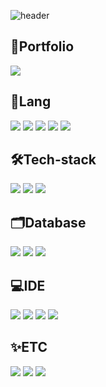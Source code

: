 
![header](https://capsule-render.vercel.app/api?type=Waving&color=0:0072FF,100:001F45&height=300&section=header&text=🐳JUNIVERSE🐳%20&fontSize=80&animation=fadeIn&fontColor=f1f1f1)
<!--
**bjiyoon/bjiyoon** is a ✨ _special_ ✨ repository because its `README.md` (this file) appears on your GitHub profile.

Here are some ideas to get you started:

- 🔭 I’m currently working on ...
- 🌱 I’m currently learning ...
- 👯 I’m looking to collaborate on ...
- 🤔 I’m looking for help with ...
- 💬 Ask me about ...
- 📫 How to reach me: ...
- 😄 Pronouns: ...
- ⚡ Fun fact: ...
-->
<h2><b>📝Portfolio</b></h2>
<div>
  <a href="https://www.notion.so/c9eb30dc73764b3686b1b9502be23215" target="_blank"><img src="https://img.shields.io/badge/Notion-FCFCFC?style=flat&logo=Notion&logoColor=black"></a>
</div>
<p></p>
<h2><b>💫Lang</b></h2>
<div>
<img src="https://img.shields.io/badge/JavaScript-F7DF1E?style=flat&logo=JavaScript&logoColor=black"> <img src="https://img.shields.io/badge/Python-F2D950?style=flat&logo=python&logoColor=16417C"> <img src="https://img.shields.io/badge/HTML-BA281D?style=flat&logo=html5&logoColor=white"> <img src="https://img.shields.io/badge/CSS-239120?&style=flat&logo=css3&logoColor=white"> <img src="https://img.shields.io/badge/Java-ED8B00?style=flat&logo=openjdk&logoColor=white">
</div>
<p></p>
<h2><b>🛠️Tech-stack</b></h2>
<div>
<img src="https://img.shields.io/badge/React-20232A?style=flat&logo=react&logoColor=61DAFB"> <img src="https://img.shields.io/badge/React_Native-20232A?style=flat&logo=react&logoColor=61DAFB"> <img src="https://img.shields.io/badge/Node.js-43853D?style=flat&logo=node.js&logoColor=white">
</div>

<h2><b>🗂️Database</b></h2>
<div>
<img src="https://img.shields.io/badge/MySQL-3180F2?style=flat&logo=mysql&logoColor=white"> <img src="https://img.shields.io/badge/MongoDB-4EA94B?style=flat&logo=mongodb&logoColor=white"> <img src="https://img.shields.io/badge/Oracle-F5F5F5?style=flat&logo=Oracle&logoColor=D42E20">
</div>

<h2><b>💻IDE</b></h2>
<div>
<img src="https://img.shields.io/badge/Visual_Studio_Code-0078D4?style=flat&logo=visual%20studio%20code&logoColor=white"> <img src="https://img.shields.io/badge/PyCharm-000000.svg?&style=flat&logo=PyCharm&logoColor=61AD58"> <img src="https://img.shields.io/badge/IntelliJ_IDEA-000000.svg?style=flat&logo=intellij-idea&logoColor=white"> <img src="https://img.shields.io/badge/Colab-F9AB00?style=flat&logo=googlecolab&color=525252">
</div>

<h2><b>✨ETC</b></h2>
<div>
<img src="https://img.shields.io/badge/GitHub-100000?style=flat&logo=github&logoColor=white"> <img src="https://img.shields.io/badge/Postman-FF6C37?style=flat&logo=postman&logoColor=white"> <img src="https://img.shields.io/badge/Slack-4A154B?style=flat&logo=slack&logoColor=white"> 
</div>
